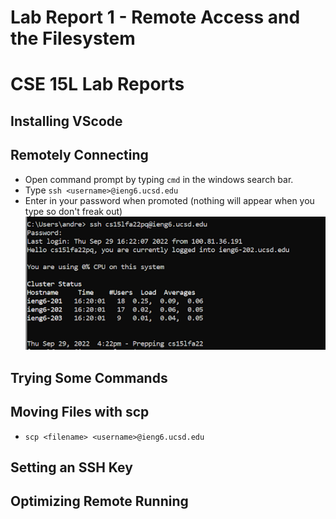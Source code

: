 # Lab Report 1 - Remote Access and the Filesystem

# CSE 15L Lab Reports

## Installing VScode

## Remotely Connecting
- Open command prompt by typing `cmd` in the windows search bar.
- Type ``ssh <username>@ieng6.ucsd.edu`` 
- Enter in your password when promoted (nothing will appear when you type so don't freak out)
![Image](remote1.png)

## Trying Some Commands

## Moving Files with scp
- ``scp <filename> <username>@ieng6.ucsd.edu ``

## Setting an SSH Key

## Optimizing Remote Running
